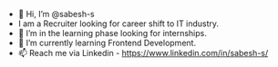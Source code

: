 - 👋 Hi, I’m @sabesh-s
- I am a Recruiter looking for career shift to IT industry.
- 👀 I’m in the learning phase looking for internships.
- 🌱 I’m currently learning Frontend Development.
- 📫 Reach me via Linkedin - https://www.linkedin.com/in/sabesh-s/

<!---
sabesh-s/sabesh-s is a ✨ special ✨ repository because its `README.md` (this file) appears on your GitHub profile.
You can click the Preview link to take a look at your changes.
--->
